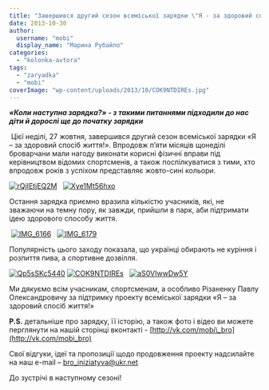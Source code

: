 ```yaml
---
title: "Завершився другий сезон всеміської зарядки \"Я - за здоровий спосіб життя!\""
date: 2013-10-30
author: 
  username: "mobi"
  display_name: "Марина Рубайло"
categories: 
  - "kolonka-avtora"
tags: 
  - "zaryadka"
  - "mobi"
coverImage: "wp-content/uploads/2013/10/COK9NTDIREs.jpg"
---
```


**_«Коли наступна зарядка?» - з такими питаннями підходили до нас діти й дорослі ще до початку зарядки_**

 Цієї неділі, 27 жовтня, завершився другий сезон всеміської зарядки «Я – за здоровий спосіб життя!». Впродовж п’яти місяців щонеділі броварчани мали нагоду виконати корисні фізичні вправи під керівництвом відомих спортсменів, а також поспілкуватися з тими, хто впродовж років з успіхом представляє жовто-сині кольори.

[![rQjIEtjEQ2M](https://mpz.brovary.org/wp-content/uploads/2013/10/rQjIEtjEQ2M.jpg)](https://mpz.brovary.org/wp-content/uploads/2013/10/rQjIEtjEQ2M.jpg)   [![Xye1Mt56hxo](https://mpz.brovary.org/wp-content/uploads/2013/10/Xye1Mt56hxo.jpg)](https://mpz.brovary.org/wp-content/uploads/2013/10/Xye1Mt56hxo.jpg)

Остання зарядка приємно вразила кількістю учасників, які, не зважаючи на темну пору, як завжди, прийшли в парк, аби підтримати ідею здорового способу життя.

 [![IMG_6166](https://mpz.brovary.org/wp-content/uploads/2013/10/IMG_6166.jpg)](https://mpz.brovary.org/wp-content/uploads/2013/10/IMG_6166.jpg)   [![IMG_6179](https://mpz.brovary.org/wp-content/uploads/2013/10/IMG_6179.jpg)](https://mpz.brovary.org/wp-content/uploads/2013/10/IMG_6179.jpg)

Популярність цього заходу показала, що українці обирають не куріння і розпиття пива, а спортивне дозвілля.

[![Qp5sSKc5440](https://mpz.brovary.org/wp-content/uploads/2013/10/Qp5sSKc5440.jpg)](https://mpz.brovary.org/wp-content/uploads/2013/10/Qp5sSKc5440.jpg) [![COK9NTDIREs](https://mpz.brovary.org/wp-content/uploads/2013/10/COK9NTDIREs.jpg)](https://mpz.brovary.org/wp-content/uploads/2013/10/COK9NTDIREs.jpg)   [![aS0VIwwDw5Y](https://mpz.brovary.org/wp-content/uploads/2013/10/aS0VIwwDw5Y.jpg)](https://mpz.brovary.org/wp-content/uploads/2013/10/aS0VIwwDw5Y.jpg)

Ми дякуємо всім учасникам, спортсменам, а особливо Різаненку Павлу Олександровичу за підтримку проекту всеміської зарядки «Я – за здоровий спосіб життя!»

**P.S.** детальніше про зарядку, її історію, а також фото і відео ви можете перглянути на нашій сторінці вконтакті - [http://vk.com/mobi\_bro](http://vk.com/mobi_bro)

Свої відгуки, ідеї та пропозиції щодо продовження проекту надсилайте на наш e-mail – [bro\_iniziatyva@ukr.net](mailto:bro_iniziatyva@ukr.net)

До зустрічі в наступному сезоні!
